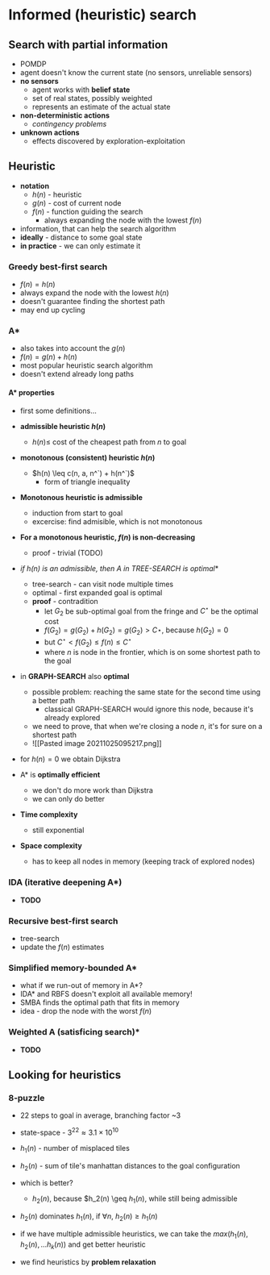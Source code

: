 # Informed (heuristic) search


## Search with partial information
- POMDP
- agent doesn't know the current state (no sensors, unreliable sensors)
- **no sensors**
	- agent works with **belief state**
	- set of real states, possibly weighted
	- represents an estimate of the actual state
- **non-deterministic actions**
	- *contingency problems*
- **unknown actions**
	- effects discovered by exploration-exploitation


## Heuristic
- **notation**
	- $h(n)$ - heuristic
	- $g(n)$ - cost of current node
	- $f(n)$ - function guiding the search
		- always expanding the node with the lowest $f(n)$
- information, that can help the search algorithm
- **ideally** - distance to some goal state
- **in practice** - we can only estimate it

### Greedy best-first search
- $f(n) = h(n)$
- always expand the node with the lowest $h(n)$
- doesn't guarantee finding the shortest path
- may end up cycling

### A*
- also takes into account the $g(n)$
- $f(n) = g(n) + h(n)$
- most popular heuristic search algorithm
- doesn't extend already long paths

#### A* properties
- first some definitions...
- **admissible heuristic $h(n)$**
	- $h(n) \leq$ cost of the cheapest path from $n$ to goal
- **monotonous (consistent) heuristic $h(n)$**
	- $h(n) \leq c(n, a, n^`) + h(n^`)$
		- form of triangle inequality

- **Monotonous heuristic is admissible**
	- induction from start to goal
	- excercise: find admisible, which is not monotonous
- **For a monotonous heuristic, $f(n)$ is non-decreasing**
	- proof - trivial (TODO)
- **if $h(n)$ is an admissible, then A* in TREE-SEARCH is optimal**
	- tree-search - can visit node multiple times
	- optimal - first expanded goal is optimal
	- **proof** - contradition
		- let $G_2$ be sub-optimal goal from the fringe and $C^\star$ be the optimal cost
		- $f(G_2) = g(G_2) + h(G_2) = g(G_2) > C\star$, because $h(G_2) = 0$
		- but $C^\star \lt f(G_2) \leq f(n) \leq C^\star$
		- where $n$ is node in the frontier, which is on some shortest path to the goal
- in **GRAPH-SEARCH** also **optimal**
	- possible problem: reaching the same state for the second time using a better path
		- classical GRAPH-SEARCH would ignore this node, because it's already explored
	- we need to prove, that when we're closing a node $n$, it's for sure on a shortest path
	- ![[Pasted image 20211025095217.png]]
- for $h(n) = 0$ we obtain Dijkstra
- A* is **optimally efficient**
	- we don't do more work than Dijkstra
	- we can only do better
- **Time complexity**
	- still exponential
- **Space complexity**
	- has to keep all nodes in memory (keeping track of explored nodes)

### IDA (iterative deepening A*)
- **TODO**

### Recursive best-first search
- tree-search
- update the $f(n)$ estimates

### Simplified memory-bounded A*
- what if we run-out of memory in A*?
- IDA* and RBFS doesn't exploit all available memory!
- SMBA finds the optimal path that fits in memory
- idea - drop the node with the worst $f(n)$

### Weighted A (satisficing search)*
- **TODO**

## Looking for heuristics
### 8-puzzle
- 22 steps to goal in average, branching factor ~3
- state-space - $3^22 \approx 3.1 \times 10^{10}$
- $h_1(n)$ - number of misplaced tiles
- $h_2(n)$ - sum of tile's manhattan distances to the goal configuration
- which is better?
	- $h_2(n)$, because $h_2(n) \geq $h_1(n)$, while still being admissible

- $h_2(n)$ dominates $h_1(n)$, if $\forall n$, $h_2(n) \geq h_1(n)$
- if we have multiple admissible heuristics, we can take the $max(h_1(n), h_2(n), ... h_k(n))$ and get better heuristic
- we find heuristics by **problem relaxation**